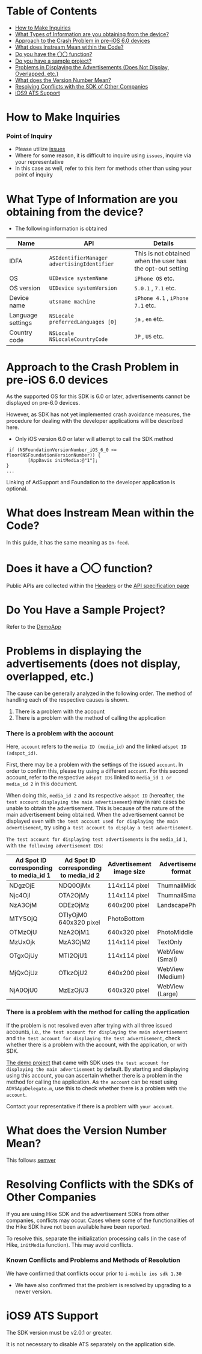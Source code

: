# Table of Contents

* [How to Make Inquiries](#howto)
* [What Types of Information are you obtaining from the device?](#info)
* [Approach to the Crash Problem in pre-iOS 6.0 devices](#ios6)
* [What does Instream Mean within the Code?](#instream)
* [Do you have the 〇〇 function?](#function)
* [Do you have a sample project?](#sample)
* [Problems in Displaying the Advertisements (Does Not Display, Overlapped, etc.)](#not_found_ad)
* [What does the Version Number Mean?](#version)
* [Resolving Conflicts with the SDK of Other Companies](#race)
* [iOS9 ATS  Support](#ats)

<a name="howto"></a>
# How to Make Inquiries

### Point of Inquiry

- Please utilize [issues](https://github.com/mtburn/MTBurn-iOS-SDK-Install-Guide/issues)
- Where for some reason, it is difficult to inquire using `issues`, inquire via your representative
 - In this case as well, refer to this item for methods other than using your point of inquiry

<a name="info"></a>
# What Type of Information are you obtaining from the device?
- The following information is obtained

| Name | API | Details |
| --- | --- | --- |
| IDFA | `ASIdentifierManager advertisingIdentifier` | This is not obtained when the user has the opt-out setting |
| OS | `UIDevice systemName` | `iPhone OS` etc. |
| OS  version | `UIDevice systemVersion` | `5.0.1` , `7.1` etc. |
| Device name | `utsname machine` | `iPhone 4.1` , `iPhone 7.1` etc. |
| Language settings | `NSLocale preferredLanguages [0]` | `ja` , `en` etc. |
| Country code | `NSLocale NSLocaleCountryCode` | `JP` , `US` etc. |

<a name="ios6"></a>
# Approach to the Crash Problem in pre-iOS 6.0 devices
As the supported OS for this SDK is 6.0 or later, advertisements cannot be displayed on pre-6.0 devices.

However, as SDK has not yet implemented crash avoidance measures, the procedure for dealing with the developer applications will be described here.

- Only iOS version 6.0 or later will attempt to call the SDK method

```objc
 if (NSFoundationVersionNumber_iOS_6_0 <= floor(NSFoundationVersionNumber)) {
        [AppDavis initMedia:@"1"];
}
...
```

Linking of AdSupport and Foundation to the developer application is optional.

<a name="instream"></a>
# What does Instream Mean within the Code?
In this guide, it has the same meaning as `In-feed`.

<a name="function"></a>
# Does it have a 〇〇 function?
Public APIs are collected within the [Headers](https://github.com/mtburn/MTBurn-iOS-SDK-Install-Guide/tree/master/AppDavis.framework/Headers) or the [API specification page](http://mtburn.github.io/MTBurn-iOS-SDK-Install-Guide/appledoc/latest/)

<a name="sample"></a>
# Do You Have a Sample Project?
Refer to the [DemoApp](https://github.com/mtburn/MTBurn-iOS-SDK-Install-Guide/tree/master/DemoApp)

<a name="not_found_ad"></a>
# Problems in displaying the advertisements (does not display, overlapped, etc.)
The cause can be generally analyzed in the following order. The method of handling each of the respective causes is shown.

1. There is a problem with the account
2. There is a problem with the method of calling the application

### There is a problem with the account

Here, `account` refers to the `media ID (media_id)` and the linked `adspot ID (adspot_id)`.

First, there may be a problem with the settings of the issued `account`. In order to confirm this, please try using a different `account`. For this second account, refer to the respective `adspot IDs` linked to `media_id 1 or media_id 2` in this document.

When doing this, `media_id 2` and its respective `adspot ID` (hereafter, `the test account displaying the main advertisement`) may in rare cases be unable to obtain the advertisement. This is because of the nature of the main advertisement being obtained. When the advertisement cannot be displayed even with `the test account used for displaying the main advertisement`, try using `a test account to display a test advertisement`.

`The test account for displaying test advertisements` is the `media_id` `1`, with `the following advertisement IDs`:

| Ad Spot ID corresponding to media_id 1 | Ad Spot ID corresponding to media_id 2 | Advertisement image size | Advertisement format |
| --- | --- | --- | --- |
| NDgzOjE | NDQ0OjMx | 114x114 pixel | ThumnailMiddle |
| Njc4OjI | OTA2OjMy | 114x114 pixel | ThumnailSmall |
| NzA3OjM | ODEzOjMz | 640x200 pixel | LandscapePhoto |
| MTY5OjQ | OTIyOjM0	640x320 pixel | PhotoBottom |
| OTMzOjU | NzA2OjM1 | 640x320 pixel | PhotoMiddle |
| MzUxOjk | MzA3OjM2 | 114x114 pixel | TextOnly |
| OTgxOjUy | MTI2OjU1 | 114x114 pixel | WebView (Small) |
| MjQxOjUz | OTkzOjU2 | 640x200 pixel | WebView (Medium) |
| NjA0OjU0 | MzEzOjU3 | 640x320 pixel | WebView (Large) |

### There is a problem with the method for calling the application

If the problem is not resolved even after trying with all three issued accounts, i.e., `the test account for displaying the main advertisement` and `the test account for displaying the test advertisement`, check whether there is a problem with the account, with the application, or with SDK.

[The demo project](https://github.com/mtburn/MTBurn-iOS-SDK-Install-Guide/blob/master/DemoApp) that came with SDK uses `the test account for displaying the main advertisement` by default. By starting and displaying using this account, you can ascertain whether there is a problem in the method for calling the application. As `the account` can be reset using `ADVSAppDelegate.m`, use this to check whether there is a problem with `the account`.

Contact your representative if there is a problem with `your account`.

<a name="version"></a>
# What does the Version Number Mean?
This follows [semver](http://semver.org/)

<a name="race"></a>
# Resolving Conflicts with the SDKs of Other Companies
If you are using Hike SDK and the advertisement SDKs from other companies, conflicts may occur. Cases where some of the functionalities of the Hike SDK have not been available have been reported.

To resolve this, separate the initialization processing calls (in the case of Hike, `initMedia` function). This may avoid conflicts.

### Known Conflicts and Problems and Methods of Resolution

We have confirmed that conflicts occur prior to `i-mobile ios sdk 1.30`

- We have also confirmed that the problem is resolved by upgrading to a newer version.

<a name="ats"></a>
# iOS9 ATS Support
The SDK version must be v2.0.1 or greater.

It is not necessary to disable ATS separately on the application side.
